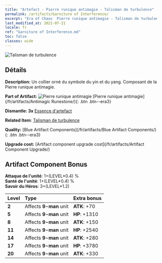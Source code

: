 ```yaml
---
title: "Artefact - Pierre runique antimagie - Talisman de turbulence"
permalink: /artifacts/Garniture of Interference/
excerpt: "Era of Chaos  Pierre runique antimagie - Talisman de turbulence. Un collier orné du symbole du yin et du yang. Composant de la Pierre runique antimagie."
last_modified_at: 2021-07-21
locale: fr
ref: "Garniture of Interference.md"
toc: false
classes: wide
---
```


 ![Talisman de turbulence](/images/t/artifact_40231.png)



## Détails

 **Description:** Un collier orné du symbole du yin et du yang. Composant de la Pierre runique antimagie.

 **Part of Artifact:** ![Pierre runique antimagie](/images/t/icon_artifact_23.png) [Pierre runique antimagie](/fr/artifacts/Antimagic Runestone/){: .btn .btn--era3}

 **Dismantle: 3x** [Essence d'artefact](/ItemsFR/con_905/)

 **Related Item**: [Talisman de turbulence](/ItemsFR/art_118/)

 **Quality:** [Blue Artifact Components](/fr/artifacts/Blue Artifact Components/){: .btn .btn--era3}

 **Upgrade cost:** [Artifact component upgrade cost](/fr/artifacts/Artifact Component Upgrade/)

## Artifact Component Bonus

  **Attaque de l'unité**: 1+(LEVEL\*0.4) %<br/>**Santé de l'unité**: 1+(LEVEL\*0.4) %<br/>**Savoir du Héros**: 3+(LEVEL\*1.2)

  |  Level  | Type |    Extra bonus  | 
  |:--------|:-----|:----------------| 
  | **2** | Affects **9-man** unit | **ATK**: +70 | 
  | **5** | Affects **9-man** unit | **HP**: +1310 | 
  | **8** | Affects **9-man** unit | **ATK**: +150 | 
  | **11** | Affects **9-man** unit | **HP**: +2540 | 
  | **14** | Affects **9-man** unit | **ATK**: +280 | 
  | **17** | Affects **9-man** unit | **HP**: +3780 | 
  | **20** | Affects **9-man** unit | **ATK**: +330 | 
